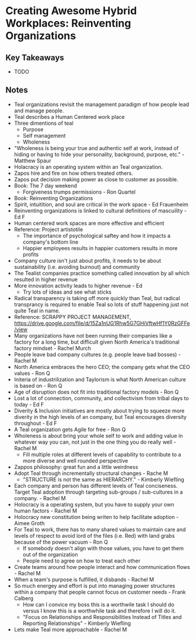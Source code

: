 # Creating Awesome Hybrid Workplaces: Reinventing Organizations

## Key Takeaways

* TODO

## Notes

* Teal organizations revisit the management paradigm of how people lead and manage people.
* Teal describes a Human Centered work place
* Three dimentions of teal
  * Purpose
  * Self management
  * Wholeness
* "Wholeness is being your true and authentic self at work, instead of hiding or having to hide your personality, background, purpose, etc." - Matthew Spaur
* Holacracy is an operating system within an Teal organization.
* Zapos hire and fire on how others treated others.
* Zapos put decision making power as close to customer as possible.
* Book: The 7 day weekend
  * Forgiveness trumps permissions - Ron Quartel
* Book: Reinventing Organizations
* Spirit, intuitition, and soul are critical in the work space - Ed Frauenheim
* Reinventing organizations is linked to cultural definitions of mascuility - Ed F
* Human centered work spaces are more effective and efficient
* Reference: Project artistotile
  * The importance of psychological saftey and how it impacts a company's bottom line
  * Happier employees results in happier customers results in more profits
* Company culture isn't just about profits, it needs to be about sustainability (i.e. avoiding burnout) and community
* The Tealist companies practice something called innovation by all which resulted in higher revenue
* More innovation activity leads to higher revenue - Ed
  * Try lots of ideas and see what sticks
* Radical transparency is taking off more quickly than Teal, but radical transprancy is required to enable Teal so lots of stuff happening just not quite Teal in name.
* Reference: SCRAPPY PROJECT MANAGEMENT, https://drive.google.com/file/d/15Za1nUG1Rhw5G7GHiVftwHf1Y0RzGFFe/view
* Many organizations have not been running their companies like a factory for a long time, but difficult given North America's traditional factory mindset - Rachel Murch
* People leave bad company cultures (e.g. people leave bad bosses) - Rachel M
* North America embraces the hero CEO; the company gets what the CEO values - Ron Q
* Initeria of industrilization and Taylorism is what North American culture is based on - Ron Q
* Age of disruption does not fit into traditional factory models - Ron Q
* Lost a lot of connection, community, and collectivism from tribal days to today - Ed F
* Diverity & Inclusion initiatives are mostly about trying to squeeze more diverity in the high levels of an company, but Teal encourages diversity throughout - Ed F
* A Teal organization gets Agile for free - Ron Q
* Wholeness is about bring your whole self to work and adding value in whatever way you can, not just in the one thing you do really well - Rachel M
  * Fill multiple roles at different levels of capability to contribute to a more diverse and well rounded perspective
* Zappos philosophy: great fun and a little weirdness
* Adopt Teal through incrementally structural changes - Rache M
  * "STRUCTURE is not the same as HIERARCHY." - Kimberly Wiefling
* Each company and person has different levels of Teal conciseness. Target Teal adoption through targeting sub-groups / sub-cultures in a company. - Rachel M
* Holocracy is a operating system, but you have to supply your own human factors - Rachel M
* Holocracy new constitution being writen to help facilitate adoption - Aimee Groth
* For Teal to work, there has to many shared values to maintain care and levels of respect to avoid lord of the files (i.e. Red) with land grabs because of the power vacuum - Ron Q
  * If somebody doesn't align with those values, you have to get them out of the organization
  * People need to agree on how to treat each other
* Create teams around how people interact and how communication flows - Rachel M
* When a team's purpose is fulfilled, it disbands - Rachel M
* So much energey and effort is put into managing power structures within a company that people cannot focus on customer needs - Frank Calberg
  * How can I convice my boss this is a worthwile task I should do versus I know this is a worthwhile task and therefore I will do it.
  * "Focus on Relationships and Responsibilities Instead of Titles and Reporting Relationships" - Kimberly Wiefling
* Lets make Teal more approachable - Rachel M
